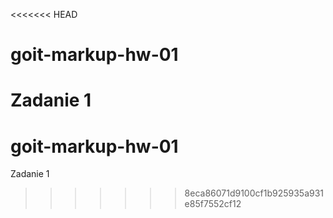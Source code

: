 <<<<<<< HEAD
# goit-markup-hw-01
Zadanie 1
=======
# goit-markup-hw-01
Zadanie 1
>>>>>>> 8eca86071d9100cf1b925935a931e85f7552cf12

